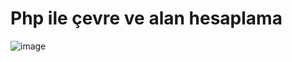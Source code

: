 # Php ile çevre ve alan hesaplama 

![image](https://user-images.githubusercontent.com/58724276/207668602-4dad0539-65aa-404e-a5b3-69966562cf77.png)